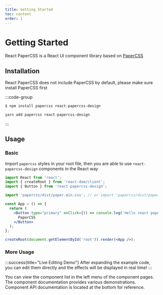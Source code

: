 ```yaml
---
title: Getting Started
toc: content
order: 1
---
```


# Getting Started

React PaperCSS is a React UI component library based on [PaperCSS](https://www.getpapercss.com/)

## Installation

React PaperCSS does not include PaperCSS by default, please make sure install PaperCSS first

:::code-group

```bash [npm]
$ npm install papercss react-papercss-design
```

```bash [yarn]
yarn add papercss react-papercss-design
```

:::

## Usage

### Basic

Import `papercss` styles in your root file, then you are able to use `react-papercss-design` components in the React way

```jsx | pure
import React from 'react';
import { createRoot } from 'react-dom/client';
import { Button } from 'react-papercss-design';

import 'papercss/dist/paper.min.css'; // or import 'papercss/dist/paper.css';

const App = () => {
  return (
    <Button type="primary" onClick={() => console.log('Hello react papercss design!')}>
      PaperCSS
    </Button>
  );
};

createRoot(document.getElementById('root')).render(<App />);
```

### More Usage

:::success{title="Live Editing Demo"}
After expanding the example code, you can edit them directly and the effects will be displayed in real time!
:::

You can view the component list in the left menu of the component pages. The component documentation provides various demonstrations. Component API documentation is located at the bottom for reference.
